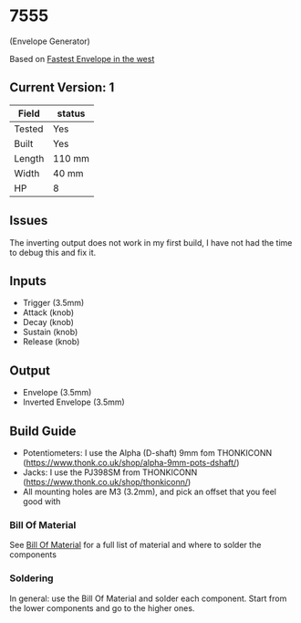 # 7555
(Envelope Generator)

Based on [Fastest Envelope in the west](https://www.schmitzbits.de/adsr.html)


## Current Version: 1

| Field  | status |
|--------|--------|
| Tested | Yes    |
| Built  | Yes    |
| Length | 110 mm |
| Width  | 40 mm  |
| HP     | 8      |


## Issues

The inverting output does not work in my first build, I have not had the time to debug this and fix it.

## Inputs

- Trigger (3.5mm)
- Attack (knob)
- Decay  (knob)
- Sustain (knob)
- Release (knob)


## Output

- Envelope (3.5mm)
- Inverted Envelope (3.5mm)


## Build Guide

- Potentiometers: I use the Alpha (D-shaft) 9mm fom THONKICONN (https://www.thonk.co.uk/shop/alpha-9mm-pots-dshaft/)
- Jacks: I use the PJ398SM from THONKICONN (https://www.thonk.co.uk/shop/thonkiconn/)
- All mounting holes are M3 (3.2mm), and pick an offset that you feel good with

### Bill Of Material

See [Bill Of Material](./BOM.csv) for a full list of material and where to solder the components

### Soldering

In general: use the Bill Of Material and solder each component. Start from the lower components and go to the higher ones.